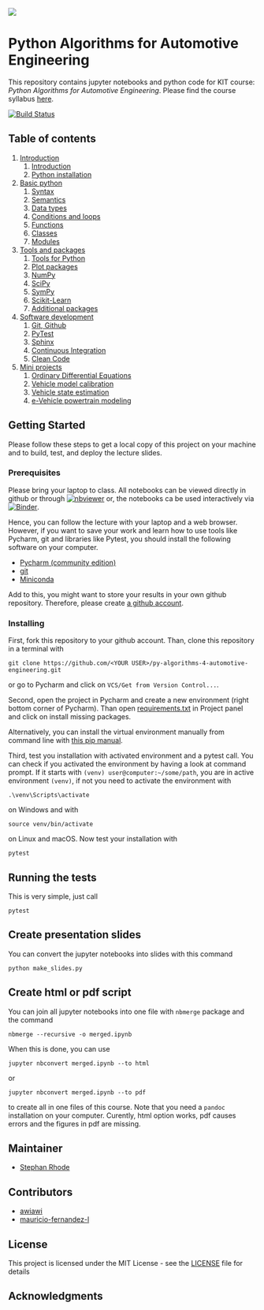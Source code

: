![](https://www.python.org/static/community_logos/python-powered-w-140x56.png)

# Python Algorithms for Automotive Engineering

This repository contains jupyter notebooks and python code for KIT course: *Python 
Algorithms for Automotive Engineering*. Please find the course syllabus 
[here](syllabus.md).

[![Build Status](https://travis-ci.com/StephanRhode/py-algorithms-4-automotive-engineering.svg?branch=master)](https://travis-ci.com/StephanRhode/py-algorithms-4-automotive-engineering)

## Table of contents
1. [Introduction](00_intro)
    1. [Introduction](00_intro/00_intro.ipynb)
    2. [Python installation](00_intro/01_py-installation.ipynb)
2. [Basic python](01_basic-python) 
    1. [Syntax](01_basic-python/00_syntax.ipynb)
    2. [Semantics](01_basic-python/01_semantics.ipynb)
    3. [Data types](01_basic-python/02_data-types.ipynb)
    4. [Conditions and loops](01_basic-python/03_conditions-and-loops.ipynb)
    5. [Functions](01_basic-python/04_functions.ipynb)
    6. [Classes](01_basic-python/05_classes.ipynb)
    7. [Modules](01_basic-python/06_modules.ipynb)
3. [Tools and packages](02_tools-and-packages)
    1. [Tools for Python](02_tools-and-packages/00_tools-for-python.ipynb)
    2. [Plot packages](02_tools-and-packages/01_plot-packages.ipynb)
    3. [NumPy](02_tools-and-packages/02_numpy.ipynb)
    4. [SciPy](02_tools-and-packages/03_scipy.ipynb)
    5. [SymPy](02_tools-and-packages/04_sympy.ipynb)
    6. [Scikit-Learn](02_tools-and-packages/05_sklearn.ipynb)
    7. [Additional packages](02_tools-and-packages/06_additional-packages.ipynb)
4. [Software development](03_software-development)
    1. [Git, Github](03_software-development/00_git-github.ipynb)
    2. [PyTest](03_software-development/01_pytest.ipynb)
    3. [Sphinx](03_software-development/02_sphinx.ipynb)
    4. [Continuous Integration](03_software-development/03_continuous-integration.ipynb)
    5. [Clean Code](03_software-development/04_clean-code.ipynb)
5. [Mini projects](04_mini-projects)
    1. [Ordinary Differential Equations](04_mini-projects/00_ode.ipynb)
    2. [Vehicle model calibration](04_mini-projects/01_vehicle-model-calibration.ipynb)
    3. [Vehicle state estimation](04_mini-projects/02_vehicle-state-estimation.ipynb)
    4. [e-Vehicle powertrain modeling](04_mini-projects/03_e-vehicle-powertrain-model.ipynb)
    

## Getting Started

Please follow these steps to get a local copy of this project on your machine and to 
build, test, and deploy the lecture slides.

### Prerequisites

Please bring your laptop to class. All notebooks can be viewed directly in github or through 
[![nbviewer](https://img.shields.io/badge/render-nbviewer-orange.svg)](https://nbviewer.jupyter.org/github/StephanRhode/py-algorithms-4-automotive-engineering/tree/master/)
or, the notebooks ca be used interactively via
[![Binder](https://mybinder.org/badge_logo.svg)](https://mybinder.org/v2/gh/StephanRhode/py-algorithms-4-automotive-engineering/master).

Hence, you can follow the lecture with your laptop and a web browser. However, if you
want to save your work and learn how to use tools like Pycharm, git and libraries like
Pytest, you should install the following software on your computer.

* [Pycharm (community edition)](https://www.jetbrains.com/pycharm/download)
* [git](https://git-scm.com/downloads)
* [Miniconda](https://docs.conda.io/en/latest/miniconda.html)

Add to this, you might want to store your results in your own github repository. 
Therefore, please create [a github account](https://github.com/).

### Installing

First, fork this repository to your github account. Than, clone this repository in a 
terminal with

```
git clone https://github.com/<YOUR USER>/py-algorithms-4-automotive-engineering.git
```

or go to Pycharm and click on `VCS/Get from Version Control...`. 

Second, open the project in Pycharm and create a new environment (right bottom corner
of Pycharm). Than open [requirements.txt](requirements.txt) in Project panel and click
on install missing packages.

Alternatively, you can install the virtual environment manually from command line
with [this pip manual](https://packaging.python.org/guides/installing-using-pip-and-virtual-environments/).

Third, test you installation with activated environment and a pytest call. You can 
check if you activated the environment by having a look at command prompt. If it 
starts with `(venv) user@computer:~/some/path`, you are in active environment
`(venv)`, if not you need to activate the environment with 

```
.\venv\Scripts\activate
```
on Windows and with 
```
source venv/bin/activate
```
on Linux and macOS. Now test your installation with
```
pytest
```

## Running the tests

This is very simple, just call
```
pytest
```

## Create presentation slides
You can convert the jupyter notebooks into slides with this command
```
python make_slides.py
```

## Create html or pdf script
You can join all jupyter notebooks into one file with `nbmerge` package 
and the command
```
nbmerge --recursive -o merged.ipynb
```
When this is done, you can use 
```
jupyter nbconvert merged.ipynb --to html
```
or 
```
jupyter nbconvert merged.ipynb --to pdf
```
to create all in one files of this course. Note that you need a 
`pandoc` installation on your computer. Curently, html option works,
pdf causes errors and the figures in pdf are missing.

## Maintainer

* [Stephan Rhode](https://github.com/StephanRhode)

## Contributors

* [awiawi](https://github.com/awiawi)
* [mauricio-fernandez-l](https://github.com/mauricio-fernandez-l)

## License

This project is licensed under the MIT License - see the [LICENSE](LICENSE) file 
for details

## Acknowledgments
